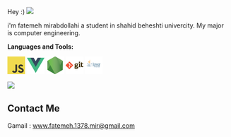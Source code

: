  Hey :) <img src="https://media.giphy.com/media/hvRJCLFzcasrR4ia7z/giphy.gif" width="25px">

i'm fatemeh mirabdollahi a student in shahid beheshti univercity.
My major is computer engineering.

**Languages and Tools:**  


<code><img height="40" src="https://raw.githubusercontent.com/github/explore/80688e429a7d4ef2fca1e82350fe8e3517d3494d/topics/javascript/javascript.png"></code>
<code><img height="40" src="https://raw.githubusercontent.com/github/explore/80688e429a7d4ef2fca1e82350fe8e3517d3494d/topics/vue/vue.png"></code>
<code><img height="40" src="https://raw.githubusercontent.com/github/explore/80688e429a7d4ef2fca1e82350fe8e3517d3494d/topics/nodejs/nodejs.png"></code>
<code><img height="40" src="https://raw.githubusercontent.com/github/explore/80688e429a7d4ef2fca1e82350fe8e3517d3494d/topics/git/git.png"></code>
<code><img height="40" src="https://raw.githubusercontent.com/github/explore/80688e429a7d4ef2fca1e82350fe8e3517d3494d/topics/java/java.png"></code>



<img src="https://github-readme-stats.vercel.app/api/top-langs/?username=fatemehMirabdollahi&layout=compact"  />

## Contact Me
 Gamail : www.fatemeh.1378.mir@gmail.com
